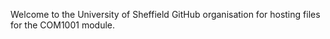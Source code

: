 Welcome to the University of Sheffield GitHub organisation for hosting files for the COM1001 module.
